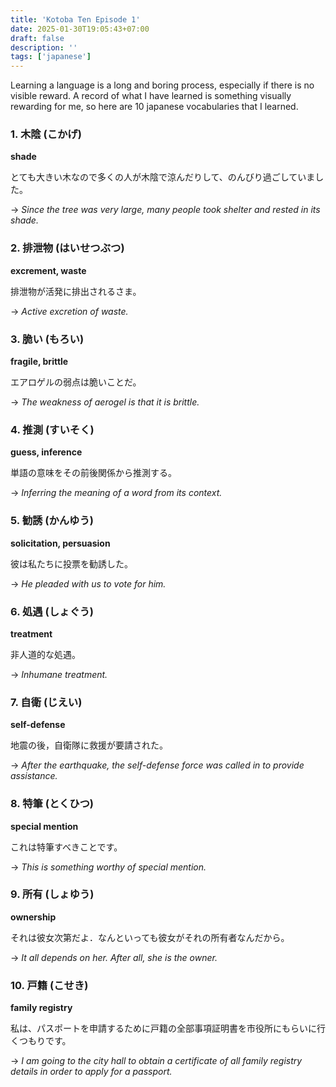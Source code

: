 ```yaml
---
title: 'Kotoba Ten Episode 1'
date: 2025-01-30T19:05:43+07:00
draft: false
description: ''
tags: ['japanese']
---
```


Learning a language is a long and boring process, especially if there is no
visible reward. A record of what I have learned is something visually
rewarding for me, so here are 10 japanese vocabularies that I learned.

### 1. 木陰 (こかげ)  

**shade**  

とても大きい木なので多くの人が木陰で涼んだりして、のんびり過ごしていました。

→ *Since the tree was very large, many people took shelter and rested in its shade.*  

### 2. 排泄物 (はいせつぶつ)  

**excrement, waste**  

排泄物が活発に排出されるさま。

→ *Active excretion of waste.*  

### 3. 脆い (もろい)  

**fragile, brittle**  

エアロゲルの弱点は脆いことだ。

→ *The weakness of aerogel is that it is brittle.*  

### 4. 推測 (すいそく)  

**guess, inference**  

単語の意味をその前後関係から推測する。

→ *Inferring the meaning of a word from its context.*  

### 5. 勧誘 (かんゆう)  

**solicitation, persuasion**  

彼は私たちに投票を勧誘した。


→ *He pleaded with us to vote for him.*  

### 6. 処遇 (しょぐう)  

**treatment**  

非人道的な処遇。

→ *Inhumane treatment.*  

### 7. 自衛 (じえい)  

**self-defense**  

地震の後，自衛隊に救援が要請された。

→ *After the earthquake, the self-defense force was called in to provide assistance.*  

### 8. 特筆 (とくひつ)  

**special mention**  

これは特筆すべきことです。

→ *This is something worthy of special mention.*  

### 9. 所有 (しょゆう)  

**ownership**  

それは彼女次第だよ．なんといっても彼女がそれの所有者なんだから。

→ *It all depends on her. After all, she is the owner.*  

### 10. 戸籍 (こせき)  

**family registry**  

私は、パスポートを申請するために戸籍の全部事項証明書を市役所にもらいに行くつもりです。

→ *I am going to the city hall to obtain a certificate of all family registry details in order to apply for a passport.*  
